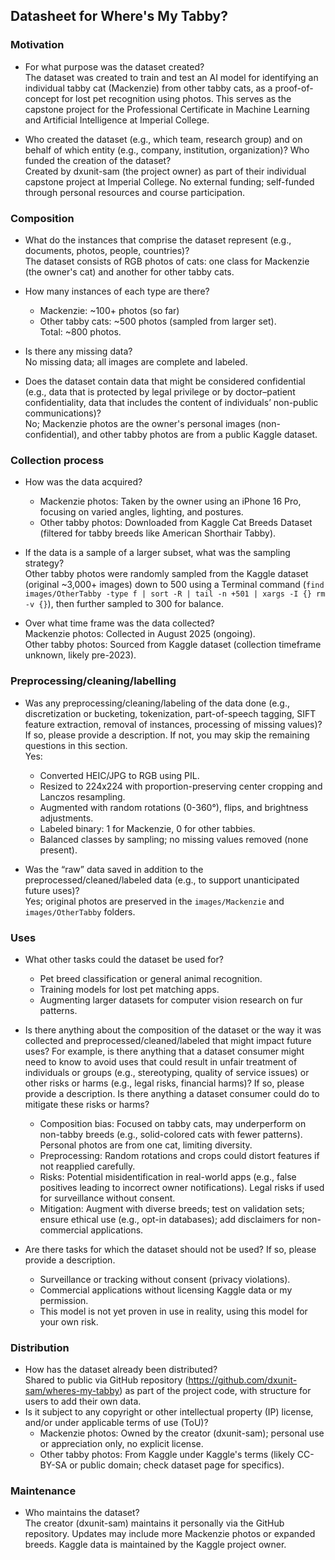 ## Datasheet for Where's My Tabby?

### Motivation
- For what purpose was the dataset created?  
  The dataset was created to train and test an AI model for identifying an individual tabby cat (Mackenzie) from other tabby cats, as a proof-of-concept for lost pet recognition using photos. This serves as the capstone project for the Professional Certificate in Machine Learning and Artificial Intelligence at Imperial College.

- Who created the dataset (e.g., which team, research group) and on behalf of which entity (e.g., company, institution, organization)? Who funded the creation of the dataset?  
  Created by dxunit-sam (the project owner) as part of their individual capstone project at Imperial College. No external funding; self-funded through personal resources and course participation.

### Composition

- What do the instances that comprise the dataset represent (e.g., documents, photos, people, countries)?  
  The dataset consists of RGB photos of cats: one class for Mackenzie (the owner's cat) and another for other tabby cats.

- How many instances of each type are there?  
  - Mackenzie: ~100+ photos (so far)
  - Other tabby cats: ~500 photos (sampled from larger set).  
  Total: ~800 photos.

- Is there any missing data?  
  No missing data; all images are complete and labeled.

- Does the dataset contain data that might be considered confidential (e.g., data that is protected by legal privilege or by doctor–patient confidentiality, data that includes the content of individuals’ non-public communications)?  
  No; Mackenzie photos are the owner's personal images (non-confidential), and other tabby photos are from a public Kaggle dataset.

### Collection process

- How was the data acquired?  
  - Mackenzie photos: Taken by the owner using an iPhone 16 Pro, focusing on varied angles, lighting, and postures.  
  - Other tabby photos: Downloaded from Kaggle Cat Breeds Dataset (filtered for tabby breeds like American Shorthair Tabby).

- If the data is a sample of a larger subset, what was the sampling strategy?  
  Other tabby photos were randomly sampled from the Kaggle dataset (original ~3,000+ images) down to 500 using a Terminal command (`find images/OtherTabby -type f | sort -R | tail -n +501 | xargs -I {} rm -v {}`), then further sampled to 300 for balance.

- Over what time frame was the data collected?  
  Mackenzie photos: Collected in August 2025 (ongoing).  
  Other tabby photos: Sourced from Kaggle dataset (collection timeframe unknown, likely pre-2023).

### Preprocessing/cleaning/labelling
- Was any preprocessing/cleaning/labeling of the data done (e.g., discretization or bucketing, tokenization, part-of-speech tagging, SIFT feature extraction, removal of instances, processing of missing values)? If so, please provide a description. If not, you may skip the remaining questions in this section.  
  Yes:  
  - Converted HEIC/JPG to RGB using PIL.  
  - Resized to 224x224 with proportion-preserving center cropping and Lanczos resampling.  
  - Augmented with random rotations (0-360°), flips, and brightness adjustments.  
  - Labeled binary: 1 for Mackenzie, 0 for other tabbies.  
  - Balanced classes by sampling; no missing values removed (none present).

- Was the “raw” data saved in addition to the preprocessed/cleaned/labeled data (e.g., to support unanticipated future uses)?  
  Yes; original photos are preserved in the `images/Mackenzie` and `images/OtherTabby` folders.


### Uses

- What other tasks could the dataset be used for?  
  - Pet breed classification or general animal recognition.  
  - Training models for lost pet matching apps.  
  - Augmenting larger datasets for computer vision research on fur patterns.

- Is there anything about the composition of the dataset or the way it was collected and preprocessed/cleaned/labeled that might impact future uses? For example, is there anything that a dataset consumer might need to know to avoid uses that could result in unfair treatment of individuals or groups (e.g., stereotyping, quality of service issues) or other risks or harms (e.g., legal risks, financial harms)? If so, please provide a description. Is there anything a dataset consumer could do to mitigate these risks or harms?  
  - Composition bias: Focused on tabby cats, may underperform on non-tabby breeds (e.g., solid-colored cats with fewer patterns). Personal photos are from one cat, limiting diversity.  
  - Preprocessing: Random rotations and crops could distort features if not reapplied carefully.  
  - Risks: Potential misidentification in real-world apps (e.g., false positives leading to incorrect owner notifications). Legal risks if used for surveillance without consent.  
  - Mitigation: Augment with diverse breeds; test on validation sets; ensure ethical use (e.g., opt-in databases); add disclaimers for non-commercial applications.

- Are there tasks for which the dataset should not be used? If so, please provide a description.  
  - Surveillance or tracking without consent (privacy violations).  
  - Commercial applications without licensing Kaggle data or my permission.  
  - This model is not yet proven in use in reality, using this model for your own risk.


### Distribution
- How has the dataset already been distributed?  
  Shared to public via GitHub repository (https://github.com/dxunit-sam/wheres-my-tabby) as part of the project code, with structure for users to add their own data.
- Is it subject to any copyright or other intellectual property (IP) license, and/or under applicable terms of use (ToU)?  
  - Mackenzie photos: Owned by the creator (dxunit-sam); personal use or appreciation only, no explicit license.  
  - Other tabby photos: From Kaggle under Kaggle's terms (likely CC-BY-SA or public domain; check dataset page for specifics).

### Maintenance
- Who maintains the dataset?  
  The creator (dxunit-sam) maintains it personally via the GitHub repository. Updates may include more Mackenzie photos or expanded breeds. Kaggle data is maintained by the Kaggle project owner.